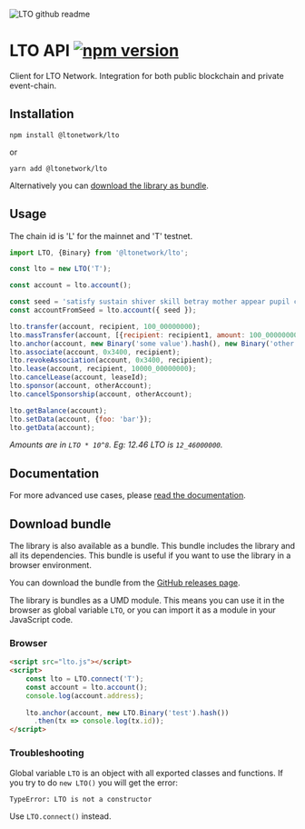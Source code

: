 ![LTO github readme](https://user-images.githubusercontent.com/100821/196711741-96cd4ba5-932a-4e95-b420-42d4d61c21fd.png)

# LTO API [![npm version](https://badge.fury.io/js/@ltonetwork%2Flto.svg)](https://badge.fury.io/js/@ltonetwork%2Flto)

Client for LTO Network. Integration for both public blockchain and private event-chain.

## Installation

```shell
npm install @ltonetwork/lto
```

or

```shell
yarn add @ltonetwork/lto
```

Alternatively you can [download the library as bundle](#download-bundle).

## Usage

The chain id is 'L' for the mainnet and 'T' testnet.

```js
import LTO, {Binary} from '@ltonetwork/lto';

const lto = new LTO('T');

const account = lto.account();

const seed = 'satisfy sustain shiver skill betray mother appear pupil coconut weasel firm top puzzle monkey seek';
const accountFromSeed = lto.account({ seed });

lto.transfer(account, recipient, 100_00000000);
lto.massTransfer(account, [{recipient: recipient1, amount: 100_00000000}, {recipient: recipient2, amount: 50_00000000}]);
lto.anchor(account, new Binary('some value').hash(), new Binary('other value').hash());
lto.associate(account, 0x3400, recipient);
lto.revokeAssociation(account, 0x3400, recipient);
lto.lease(account, recipient, 10000_00000000);
lto.cancelLease(account, leaseId);
lto.sponsor(account, otherAccount);
lto.cancelSponsorship(account, otherAccount);

lto.getBalance(account);
lto.setData(account, {foo: 'bar'});
lto.getData(account);
```

_Amounts are in `LTO * 10^8`. Eg: 12.46 LTO is `12_46000000`._

## Documentation

For more advanced use cases, please [read the documentation](https://docs.ltonetwork.com/libraries/javascript).

## Download bundle

The library is also available as a bundle. This bundle includes the library and all its dependencies. This bundle is
useful if you want to use the library in a browser environment.

You can download the bundle from the [GitHub releases page](https://github.com/ltonetwork/lto-api.js/releases).

The library is bundles as a UMD module. This means you can use it in the browser as global variable `LTO`, or you can
import it as a module in your JavaScript code.

### Browser

```html
<script src="lto.js"></script>
<script>
    const lto = LTO.connect('T');
    const account = lto.account();
    console.log(account.address);
    
    lto.anchor(account, new LTO.Binary('test').hash())
      .then(tx => console.log(tx.id));
</script>
```

### Troubleshooting

Global variable `LTO` is an object with all exported classes and functions. If you try to do `new LTO()` you will get
the error:

    TypeError: LTO is not a constructor

Use `LTO.connect()` instead.
